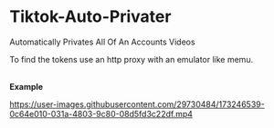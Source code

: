 # Tiktok-Auto-Privater
Automatically Privates All Of An Accounts Videos

To find the tokens use an http proxy with an emulator like memu.

<br>
<b>Example</b>

https://user-images.githubusercontent.com/29730484/173246539-0c64e010-031a-4803-9c80-08d5fd3c22df.mp4

